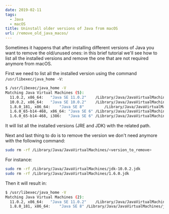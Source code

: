 ```yaml
---
date: 2019-02-11
tags:
  - Java
  - macOS
title: Uninstall older versions of Java from macOS
url: /remove_old_java_macos/
---
```


Sometimes it happens that after installing different versions of Java you want to remove the old/unused ones: in this brief tutorial we'll see how to list all the installed versions and remove the one that are not required anymore from macOS.

<!--more-->

First we need to list all the installed version using the command `/usr/libexec/java_home -V`:

```bash
$ /usr/libexec/java_home -V
Matching Java Virtual Machines (5):
  11.0.2, x86_64:	"Java SE 11.0.2"	/Library/Java/JavaVirtualMachines/jdk-11.0.2.jdk/Contents/Home
  10.0.2, x86_64:	"Java SE 10.0.2"	/Library/Java/JavaVirtualMachines/jdk-10.0.2.jdk/Contents/Home
  1.8.0_181, x86_64:	"Java SE 8"         /Library/Java/JavaVirtualMachines/jdk1.8.0_181.jdk/Contents/Home
  1.6.0_65-b14-468, x86_64:	"Java SE 6"	/Library/Java/JavaVirtualMachines/1.6.0.jdk/Contents/Home
  1.6.0_65-b14-468, i386:	"Java SE 6"	/Library/Java/JavaVirtualMachines/1.6.0.jdk/Contents/Home
```

It will list all the installed versions (JRE and JDK) with the related path.

Next and last thing to do is to remove the version we don't need anymore with the following command:

```bash
sudo rm -rf /Library/Java/JavaVirtualMachines/<version_to_remove>
```

For instance:

```bash
sudo rm -rf /Library/Java/JavaVirtualMachines/jdk-10.0.2.jdk
sudo rm -rf /Library/Java/JavaVirtualMachines/1.6.0.jdk
```

Then it will result in:

```bash
$ /usr/libexec/java_home -V
Matching Java Virtual Machines (2):
  11.0.2, x86_64:	"Java SE 11.0.2"	/Library/Java/JavaVirtualMachines/jdk-11.0.2.jdk/Contents/Home
  1.8.0_181, x86_64:	"Java SE 8"	/Library/Java/JavaVirtualMachines/jdk1.8.0_181.jdk/Contents/Home
```
